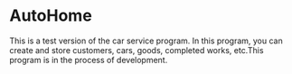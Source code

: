 # AutoHome
This is a test version of the car service program. In this program, you can create and store customers, cars, goods, completed works, etc.This program is in the process of development.
